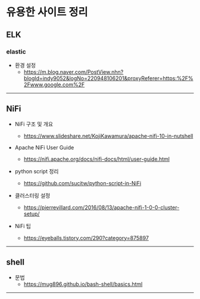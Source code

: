 # 유용한 사이트 정리

## ELK
### elastic
- 환경 설정
    - https://m.blog.naver.com/PostView.nhn?blogId=indy9052&logNo=220948106201&proxyReferer=https:%2F%2Fwww.google.com%2F

---

## NiFi
- NiFi 구조 및 개요
    - https://www.slideshare.net/KojiKawamura/apache-nifi-10-in-nutshell

- Apache NiFi User Guide
    - https://nifi.apache.org/docs/nifi-docs/html/user-guide.html
- python script 정리
    - https://github.com/sucitw/python-script-in-NiFi
- 클러스터링 설정
    - https://pierrevillard.com/2016/08/13/apache-nifi-1-0-0-cluster-setup/
- NiFi 팁
    - https://eyeballs.tistory.com/290?category=875897
  
---
  
## shell
- 문법
    - https://mug896.github.io/bash-shell/basics.html

---
